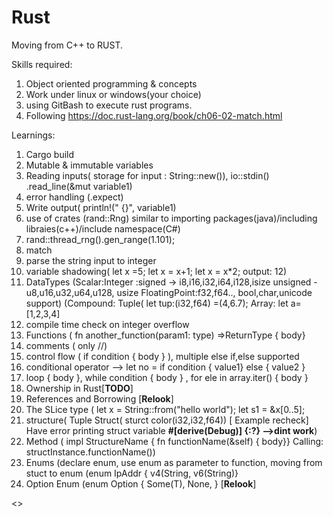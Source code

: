 # Rust
Moving from C++ to RUST.

Skills required:
1. Object oriented programming & concepts
2. Work under linux or windows(your choice)
3. using GitBash to execute rust programs.
4. Following https://doc.rust-lang.org/book/ch06-02-match.html

Learnings:
1. Cargo build
2. Mutable & immutable variables
3. Reading inputs( storage for input : String::new()), io::stdin() .read_line(&mut variable1)
4. error handling (.expect)
5. Write output( println!(" {}", variable1)
6. use of crates (rand::Rng) similar to importing packages(java)/including libraies(c++)/include namespace(C#)
7. rand::thread_rng().gen_range(1.101);
8. match
9. parse the string input to integer
10. variable shadowing( let x =5; let x = x+1; let x = x*2; output: 12)
11. DataTypes 
    (Scalar:Integer :signed -> i8,i16,i32,i64,i128,isize  unsigned -u8,u16,u32,u64,u128, usize FloatingPoint:f32,f64..,
     bool,char,unicode support)
     (Compound: Tuple( let tup:(i32,f64) =(4,6.7); Array: let a= [1,2,3,4]
13. compile time check on integer overflow
14. Functions ( fn another_function(param1: type) =>ReturnType { body}
15. comments ( only //)
16. control flow ( if condition { body } ), multiple else if,else supported
17. conditional operator --> let no = if condition { value1} else { value2 }
18. loop { body }, while condition { body } , for ele in array.iter() { body }
19. Ownership in Rust[**TODO**] 
20. References and Borrowing [**Relook**]
21. The SLice type ( let x = String::from("hello world"); let s1 = &x[0..5];
22. structure( Tuple Struct( sturct color(i32,i32,f64)) [ Example recheck] Have error printing struct variable **#[derive(Debug)] {:?} -->dint work**)
23. Method ( impl StructureName { fn functionName(&self) { body}} Calling: structInstance.functionName())
24. Enums (declare enum, use enum as parameter to function, moving from stuct to enum (enum IpAddr { v4(String, v6(String)}
25. Option Enum (enum Option<T> { Some(T), None, } [**Relook**]

  <<Yet to explore remaining part of rust>>
  
